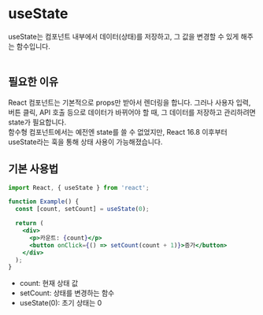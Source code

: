 # useState
useState는 컴포넌트 내부에서 데이터(상태)를 저장하고, 그 값을 변경할 수 있게 해주는 함수입니다.
<br/>
<br/>

## 필요한 이유
React 컴포넌트는 기본적으로 props만 받아서 렌더링을 합니다. 그러나 사용자 입력, 버튼 클릭, API 호출 등으로 데이터가 바뀌어야 할 때, 그 데이터를 저장하고 관리하려면 state가 필요합니다.<br/>
함수형 컴포넌트에서는 예전엔 state를 쓸 수 없었지만, React 16.8 이후부터 useState라는 훅을 통해 상태 사용이 가능해졌습니다.

## 기본 사용법
```jsx
import React, { useState } from 'react';

function Example() {
  const [count, setCount] = useState(0);

  return (
    <div>
      <p>카운트: {count}</p>
      <button onClick={() => setCount(count + 1)}>증가</button>
    </div>
  );
}
```
- count: 현재 상태 값
- setCount: 상태를 변경하는 함수
- useState(0): 초기 상태는 0
